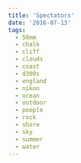 ```yaml
---
title: 'Spectators'
date: '2016-07-13'
tags:
  - 50mm
  - chalk
  - cliff
  - clouds
  - coast
  - d300s
  - england
  - nikon
  - ocean
  - outdoor
  - people
  - rock
  - shore
  - sky
  - summer
  - water
---
```


